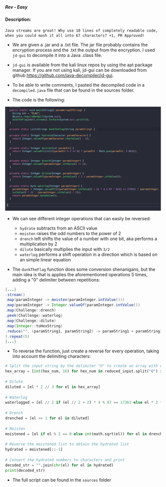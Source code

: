 ##### Rev - Easy

#### Description:
```text
Java streams are great! Why use 10 lines of completely readable code, when you could mash it all into 67 characters? +1, PR Approved!
```


- We are given a .jar and a .txt file. The jar file probably contains the encryption process and the .txt the output from the encryption. I used `jd-gui` to decompile it into a Java .class file.

- `jd-gui` is available from the kali linux repos by using the apt package manager. If you are not using kali, jd-gui can be downloaded from github https://github.com/java-decompiler/jd-gui.

- To be able to write comments, I pasted the decompiled code in a `decompiled.java` file that can be found in the sources folder. 

- The code is the following:

![](images/code_overview.png)

- We can see different integer operations that can easily be reversed:
	- `hydrate` subtracts from an ASCII value
	- `moisten` raises the odd numbers to the power of 2
	- `drench` left shifts the value of a number with one bit, aka performs a multiplication by 2 
	- `dilute`  basically multiplies the input with `3/2`
	- `waterlog` performs a shift operation in a direction which is based on an simple linear equation


- The `dunkTheFlag` function does some conversion shenanigans, but the main idea is that is applies the aforementioned operations 5 times, adding a "0" delimiter between repetitions:
```java
{...}
.stream() 
.map(paramInteger -> moisten(paramInteger.intValue())) 
.map(paramInteger -> Integer.valueOf(paramInteger.intValue())
.map(Challenge::drench)
.peek(Challenge::waterlog)
.map(Challenge::dilute)
.map(Integer::toHexString)
.reduce("", (paramString1, paramString2) -> paramString1 + paramString1 + "O")
).repeat(5)
{...}
```

- To reverse the function, just create a reverse for every operation, taking into account the delimiting characters:

```py
# Split the input string by the delimiter "O" to create an array with each element
hex_array = [int(hex_num, 16) for hex_num in reduced_input.split("O") if hex_num]

# Dilute
diluted = [el * 2 // 3 for el in hex_array]

# Waterlog
waterlogged = [el // 2 if (el // 2 + 2) * 4 % 87 == 17361 else el * 2 for el in diluted]

# Drench
drenched = [el >> 1 for el in diluted]

# Moisten
moistened = [el if el % 2 == 0 else int(math.sqrt(el)) for el in drenched]

# Reverse the moistened list to obtain the hydrated list
hydrated = moistened[::-1]

# Convert the hydrated numbers to characters and print
decoded_str = "".join(chr(el) for el in hydrated)
print(decoded_str)
```

- The full script can be found in the `sources` folder
